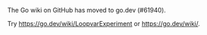 The Go wiki on GitHub has moved to go.dev (#61940).

Try <https://go.dev/wiki/LoopvarExperiment> or <https://go.dev/wiki/>.

